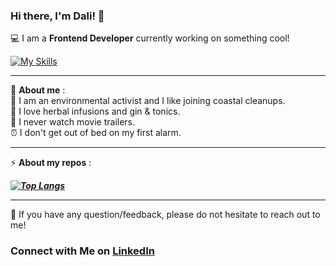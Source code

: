 ### Hi there, I'm Dali! 👋

💻 I am a **Frontend Developer** currently working on something cool! 


[![My Skills](https://skillicons.dev/icons?i=html,css,js,react,sass,git,github,codepen)](https://skillicons.dev)
 
---
🤩 **About me** : <br>
🌱 I am an environmental activist and I like joining coastal cleanups. <br>
🍵 I love herbal infusions and gin & tonics. <br>
🎥 I never watch movie trailers. <br>
⏰ I don't get out of bed on my first alarm. <br>

---
⚡ **About my repos** :
 
 **_[![Top Langs](https://github-readme-stats.vercel.app/api/top-langs/?username=dalismiles&layout=compact)](https://github.com/dalismiles)_**
 
---
💬 If you have any question/feedback, please do not hesitate to reach out to me!
 [](https://www.linkedin.com/pulse/how-connect-me-linkedin-jeff-toister-cplp-phr)
 

### **Connect with Me on** [LinkedIn](https://www.linkedin.com/in/dalilaiapichino/)
